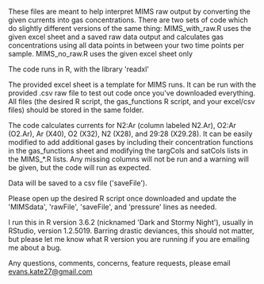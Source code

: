 These files are meant to help interpret MIMS raw output by converting the given currents into gas concentrations.
There are two sets of code which do slightly different versions of the same thing:
MIMS_with_raw.R uses the given excel sheet and a saved raw data output and calculates gas concentrations using all data points in between your two time points per sample.
MIMS_no_raw.R uses the given excel sheet only

The code runs in R, with the library 'readxl'

The provided excel sheet is a template for MIMS runs. It can be run with the provided .csv raw file to test out code once you've downloaded everything. All files (the desired R script, the gas_functions R script, and your excel/csv files) should be stored in the same folder.

The code calculates currents for N2:Ar (column labeled N2.Ar), O2:Ar (O2.Ar), Ar (X40), O2 (X32), N2 (X28), and 29:28 (X29.28). It can be easily modified to add additional gases by including their concentration functions in the gas_functions sheet and modifying the targCols and satCols lists in the MIMS_*.R lists. Any missing columns will not be run and a warning will be given, but the code will run as expected.

Data will be saved to a csv file ('saveFile').

Please open up the desired R script once downloaded and update the 'MIMSdata', 'rawFile', 'saveFile', and 'pressure' lines as needed.

I run this in R version 3.6.2 (nicknamed 'Dark and Stormy Night'), usually in RStudio, version 1.2.5019. Barring drastic deviances, this should not matter, but please let me know what R version you are running if you are emailing me about a bug.

Any questions, comments, concerns, feature requests, please email evans.kate27@gmail.com 
